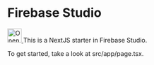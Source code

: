 # Firebase Studio
<a href="https://studio.firebase.google.com/import?url=https%3A%2F%2Fgithub.com%2Fanushkaps%2Froomie-vibe.git">
  <picture>
    <source
      media="(prefers-color-scheme: dark)"
      srcset="https://cdn.firebasestudio.dev/btn/open_dark_32.svg">
    <source
      media="(prefers-color-scheme: light)"
      srcset="https://cdn.firebasestudio.dev/btn/open_light_32.svg">
    <img
      height="32"
      alt="Open in Firebase Studio"
      src="https://cdn.firebasestudio.dev/btn/open_blue_32.svg">
  </picture>
</a>
This is a NextJS starter in Firebase Studio.

To get started, take a look at src/app/page.tsx.
